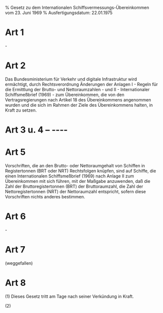 % Gesetz zu dem Internationalen Schiffsvermessungs-Übereinkommen vom 23. Juni 1969
% Ausfertigungsdatum: 22.01.1975
 
# Art 1

\-

# Art 2

Das Bundesministerium für Verkehr und digitale Infrastruktur wird ermächtigt, durch Rechtsverordnung Änderungen der Anlagen I - Regeln für die Ermittlung der Brutto- und Nettoraumzahlen - und II - Internationaler Schiffsmeßbrief (1969) - zum Übereinkommen, die von den Vertragsregierungen nach Artikel 18 des Übereinkommens angenommen wurden und die sich im Rahmen der Ziele des Übereinkommens halten, in Kraft zu setzen.

# Art 3 u. 4 – ----

# Art 5

Vorschriften, die an den Brutto- oder Nettoraumgehalt von Schiffen in Registertonnen (BRT oder NRT) Rechtsfolgen knüpfen, sind auf Schiffe, die einen Internationalen Schiffsmeßbrief (1969) nach Anlage II zum Übereinkommen mit sich führen, mit der Maßgabe anzuwenden, daß die Zahl der Bruttoregistertonnen (BRT) der Bruttoraumzahl, die Zahl der Nettoregistertonnen (NRT) der Nettoraumzahl entspricht, sofern diese Vorschriften nichts anderes bestimmen.

# Art 6

\-

# Art 7

(weggefallen)

# Art 8

(1) Dieses Gesetz tritt am Tage nach seiner Verkündung in Kraft.

(2)
